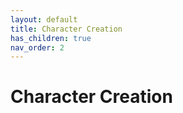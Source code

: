```yaml
---
layout: default
title: Character Creation
has_children: true
nav_order: 2
---
```


# Character Creation
